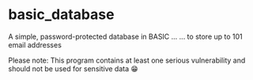 # basic_database
A simple, password-protected database in BASIC ...
... to store up to 101 email addresses

Please note: This program contains at least one serious vulnerability and should not be used for sensitive data 😁
